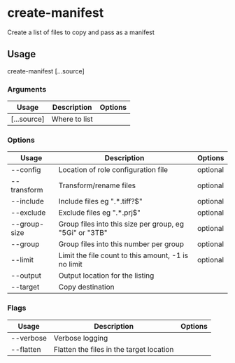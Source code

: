 # create-manifest

Create a list of files to copy and pass as a manifest

## Usage

create-manifest <options> [...source]

### Arguments

| Usage       | Description   | Options |
| ----------- | ------------- | ------- |
| [...source] | Where to list |         |

### Options

| Usage              | Description                                             | Options  |
| ------------------ | ------------------------------------------------------- | -------- |
| --config <str>     | Location of role configuration file                     | optional |
| --transform <str>  | Transform/rename files                                  | optional |
| --include <str>    | Include files eg ".\*.tiff?$"                           | optional |
| --exclude <str>    | Exclude files eg ".\*.prj$"                             | optional |
| --group-size <str> | Group files into this size per group, eg "5Gi" or "3TB" | optional |
| --group <number>   | Group files into this number per group                  | optional |
| --limit <number>   | Limit the file count to this amount, -1 is no limit     | optional |
| --output <str>     | Output location for the listing                         |          |
| --target <str>     | Copy destination                                        |          |

### Flags

| Usage     | Description                              | Options |
| --------- | ---------------------------------------- | ------- |
| --verbose | Verbose logging                          |         |
| --flatten | Flatten the files in the target location |         |

<!-- This file has been autogenerated by src/readme/readme.generate.ts -->

